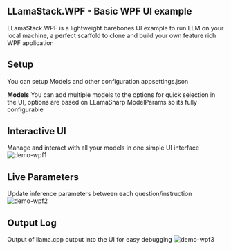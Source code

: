 ﻿## LLamaStack.WPF - Basic WPF UI example
LLamaStack.WPF is a lightweight barebones UI example to run LLM on your local machine, a perfect scaffold to clone and build your own feature rich WPF application


## Setup
You can setup Models and other configuration appsettings.json

**Models**
You can add multiple models to the options for quick selection in the UI, options are based on LLamaSharp ModelParams so its fully configurable


## Interactive UI
Manage and interact with all your models in one simple UI interface
![demo-wpf1](https://i.imgur.com/bGY70wH.png)

## Live Parameters
Update inference parameters between each question/instruction
![demo-wpf2](https://i.imgur.com/uR7KAeY.png)

## Output Log
Output of llama.cpp output into the UI for easy debugging
![demo-wpf3](https://i.imgur.com/Witubi5.png)
